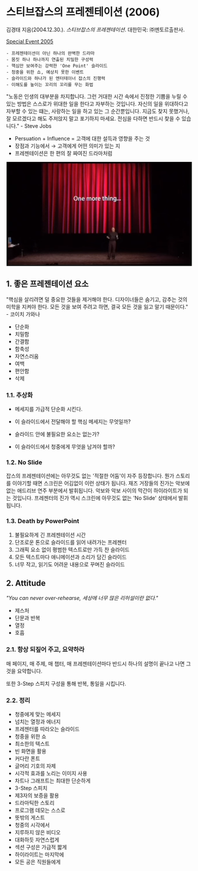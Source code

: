# 스티브잡스의 프레젠테이션 (2006)

김경태 지음(2004.12.30.). *스티브잡스의 프레젠테이션*. 대한민국: ㈜멘토르출판사.

[Special Event 2005](https://youtu.be/Sai2P6B7sys)

```
- 프레젠테이션이 아닌 하나의 완벽한 드라마
- 몸짓 하나 하나까지 연출된 치밀한 구성력
- 핵심만 보여주는 강력한 'One Point' 슬라이드
- 청중을 위한 쇼, 예상치 못한 이벤트
- 슬라이드와 하나가 된 엔터테이너 잡스의 진행력
- 이해도를 높이는 꼬리의 꼬리를 무는 화법
```

"노동은 인생의 대부분을 차지합니다. 그런 거대한 시간 속에서 진정한 기쁨을 누릴 수 있는 방법은 스스로가 위대한 일을 한다고 자부하는 것입니다. 자신의 일을 위대하다고 자부할 수 있는 떄는, 사랑하는 일을 하고 있는 그 순간뿐입니다. 지금도 찾지 못했거나, 잘 모르겠다고 해도 주저앉지 말고 포기하지 마세요. 전심을 다하면 반드시 찾을 수 있습니다." - Steve Jobs

- Persuation + Influence = 고객에 대한 설득과 영향을 주는 것
- 장점과 기능에서 → 고객에게 어떤 의미가 있는 지
- 프레젠테이션은 한 편의 잘 짜여진 드라마처럼

![image-20210707223015062](README.assets/image-20210707223015062.png)



## 1. 좋은 프레젠테이션 요소

"핵심을 살리려면 덜 중요한 것들을 제거해야 한다. 디자이너들은 숨기고, 감추는 것의 미학을 지켜야 한다. 모든 것을 보여 주려고 하면, 결국 모든 것을 잃고 말기 때문이다." - 코이치 가와나

- 단순화
- 치밀함
- 간결함
- 함축성
- 자연스러움
- 여백
- 편안함
- 삭제



### 1.1. 추상화

- 메세지를 가급적 단순화 시킨다.
- 이 슬라이드에서 전달해야 할 핵심 메세지는 무엇일까?
- 슬라이드 안에 불필요한 요소는 없는가?

- 이 슬라이드에서 청중에게 무엇을 남겨야 할까?



### 1.2. No Slide

잡스의 프레젠테이션에는 아무것도 없는 '적절한 어둠'이 자주 등장합니다. 뭔가 스토리를 이야기할 때면 스크린은 어김없이 이런 상태가 됩니다. 재즈 거장들의 진가는 악보에 없는 애드리브 연주 부분에서 발휘됩니다. 악보와 악보 사이의 막간이 하이라이트가 되는 것입니다. 프레젠터의 진가 역시 스크린에 아무것도 없는 'No Slide' 상태에서 발휘됩니다.



### 1.3. Death by PowerPoint

1. 불필요하게 긴 프레젠테이션 시간
2. 단조로운 톤으로 슬라이드를 읽어 내려가는 프레젠터
3. 그래픽 요소 없이 평범한 텍스트로만 가득 찬 슬라이드
4. 모든 텍스트마다 애니메이션과 소리가 담긴 슬라이드
5. 너무 작고, 읽기도 어려운 내용으로 꾸며진 슬라이드





## 2. Attitude

_"You can never over-rehearse, 세상에 너무 많은 리허설이란 없다."_

- 제스처
- 단문과 반복
- 열정
- 호흡



### 2.1. 항상 되짚어 주고, 요약하라

매 페이지, 매 주제, 매 챕터, 매 프레젠테이션마다 반드시 하나의 설명이 끝나고 나면 그것을 요약합니다.

또한 3-Step 스피치 구성을 통해 반복, 통일을 시킵니다.



### 2.2. 정리

- 청중에게 맞는 메세지
- 넘치는 열정과 에너지
- 프레젠터를 따라오는 슬라이드
- 청중을 위한 쇼
- 최소한의 텍스트
- 빈 화면을 활용
- 커다란 폰트
- 글머리 기호의 자제
- 시각적 효과를 노리는 이미지 사용
- 차트나 그래프트는 최대한 단순하게
- 3-Step 스피치
- 제3자의 보증을 활용
- 드라마틱한 스토리
- 프로그램 데모는 스스로
- 뜻밖의 게스트
- 청중의 시각에서
- 지루하지 않은 비디오
- 대화하듯 자연스럽게
- 섹션 구성은 가급적 짧게
- 하이라이트는 마지막에
- 모든 공은 직원들에게
